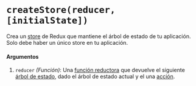 # `createStore(reducer, [initialState])`
Crea un [store](../glosario.md#Store) de Redux que mantiene el árbol de estado de tu aplicación. Solo debe haber un único store en tu aplicación.

#### Argumentos
1. `reducer` *(Función)*: Una [función reductora](../glosario.md#Reducer) que devuelve el siguiente [árbol de estado](../glosario.md#Estado), dado el árbol de estado actual y el una [acción](../glosario.md#Acción).

